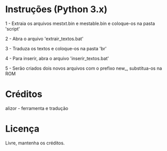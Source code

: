 # Instruções (Python 3.x)

1 - Extraia os arquivos mestxt.bin e mestable.bin e coloque-os na pasta 'script'

2 - Abra o arquivo 'extrair_textos.bat'

3 - Traduza os textos e coloque-os na pasta 'br'

4 - Para inserir, abra o arquivo 'inserir_textos.bat'

5 - Serão criados dois novos arquivos com o prefixo new_, substitua-os na ROM

# Créditos

alizor - ferramenta e tradução

# Licença

Livre, mantenha os créditos.
